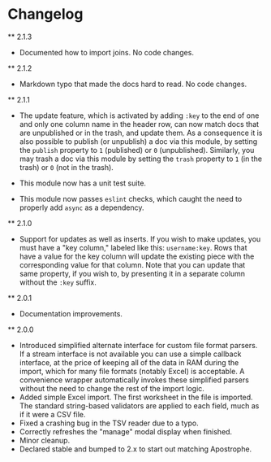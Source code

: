# Changelog

** 2.1.3

* Documented how to import joins. No code changes.

** 2.1.2

* Markdown typo that made the docs hard to read. No code changes.

** 2.1.1

* The update feature, which is activated by adding `:key` to the end of one and only one column name in the header row, can now match docs that are unpublished or in the trash, and update them. As a consequence it is also possible to publish (or unpublish) a doc via this module, by setting the `publish` property to `1` (published) or `0` (unpublished). Similarly, you may trash a doc via this module by setting the `trash` property to `1` (in the trash) or `0` (not in the trash).

* This module now has a unit test suite.

* This module now passes `eslint` checks, which caught the need to properly add `async` as a dependency.

** 2.1.0

* Support for updates as well as inserts. If you wish to make updates, you must have a "key column," labeled like this: `username:key`. Rows that have a value for the key column will update the existing piece with the corresponding value for that column. Note that you can update that same property, if you wish to, by presenting it in a separate column without the `:key` suffix. 

** 2.0.1

* Documentation improvements.

** 2.0.0

* Introduced simplified alternate interface for custom file format parsers. If a stream interface is not available you can use a simple callback interface, at the price of keeping all of the data in RAM during the import, which for many file formats (notably Excel) is acceptable. A convenience wrapper automatically invokes these simplified parsers without the need to change the rest of the import logic.
* Added simple Excel import. The first worksheet in the file is imported. The standard string-based validators are applied to each field, much as if it were a CSV file.
* Fixed a crashing bug in the TSV reader due to a typo.
* Correctly refreshes the "manage" modal display when finished.
* Minor cleanup.
* Declared stable and bumped to 2.x to start out matching Apostrophe.
